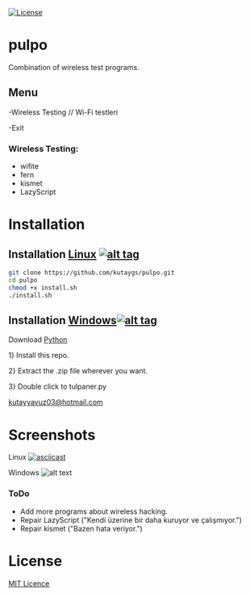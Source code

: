 [![License](https://img.shields.io/badge/License-MIT-blue.svg?style=flat-square)](https://github.com/kutaygs/pulpo/blob/master/LICENSE) 

# pulpo
Combination of wireless test programs.


## Menu

-Wireless Testing // Wi-Fi testleri

-Exit


### Wireless Testing:

- wifite
- fern
- kismet
- LazyScript




# Installation

## Installation [Linux](https://wikipedia.org/wiki/Linux) [![alt tag](http://icons.iconarchive.com/icons/dakirby309/simply-styled/32/OS-Linux-icon.png)](https://fr.wikipedia.org/wiki/Linux)

```bash
git clone https://github.com/kutaygs/pulpo.git
cd pulpo
chmod +x install.sh
./install.sh
```


## Installation [Windows](https://wikipedia.org/wiki/Microsoft_Windows)[![alt tag](http://icons.iconarchive.com/icons/yootheme/social-bookmark/32/social-windows-button-icon.png)](https://fr.wikipedia.org/wiki/Microsoft_Windows)


Download [Python](https://www.python.org/downloads/release/python-2714/)

1} Install this repo.



2} Extract the .zip file wherever you want.



3} Double click to tulpaner.py

kutayyavuz03@hotmail.com

# Screenshots

Linux
[![asciicast](https://asciinema.org/a/k05kRzIsKFhyrDBMPFJWSdNCp.png)](https://asciinema.org/a/k05kRzIsKFhyrDBMPFJWSdNCp)


Windows
![alt text](https://image.ibb.co/iT9kQc/pulpo.png)



### ToDo
- Add more programs about wireless hacking.
- Repair LazyScript ("Kendi üzerine bir daha kuruyor ve çalışmıyor.")
- Repair kismet ("Bazen hata veriyor.")


# License

[MIT Licence](https://github.com/kutaygs/pulpo/blob/master/LICENSE)
